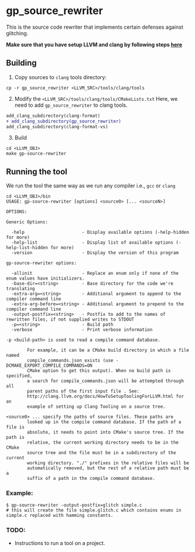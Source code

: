 # gp_source_rewriter
This is the source code rewriter that implements certain defenses against glitching.

**Make sure that you have setup LLVM and clang by following steps [here](https://github.com/Machiry/glitch_please_defense#installing-llvmclang)**
## Building
1. Copy sources to `clang` tools directory:
```
cp -r gp_source_rewriter <LLVM_SRC>/tools/clang/tools
```
2. Modify the `<LLVM_SRC>/tools/clang/tools/CMakeLists.txt`
Here, we need to add `gp_source_rewriter` to clang tools.
```diff
add_clang_subdirectory(clang-format)
+ add_clang_subdirectory(gp_source_rewriter)
add_clang_subdirectory(clang-format-vs)
```
3. Build
```
cd <LLVM_OBJ>
make gp-source-rewriter
```
## Running the tool
We run the tool the same way as we run any compiler i.e., `gcc` or `clang`
```
cd <LLVM_OBJ>/bin
USAGE: gp-source-rewriter [options] <source0> [... <sourceN>]

OPTIONS:

Generic Options:

  -help                      - Display available options (-help-hidden for more)
  -help-list                 - Display list of available options (-help-list-hidden for more)
  -version                   - Display the version of this program

gp-source-rewriter options:

  -allinit                   - Replace an enum only if none of the enum values have initializers.
  -base-dir=<string>         - Base directory for the code we're translating
  -extra-arg=<string>        - Additional argument to append to the compiler command line
  -extra-arg-before=<string> - Additional argument to prepend to the compiler command line
  -output-postfix=<string>   - Postfix to add to the names of rewritten files, if not supplied writes to STDOUT
  -p=<string>                - Build path
  -verbose                   - Print verbose information

-p <build-path> is used to read a compile command database.

        For example, it can be a CMake build directory in which a file named
        compile_commands.json exists (use -DCMAKE_EXPORT_COMPILE_COMMANDS=ON
        CMake option to get this output). When no build path is specified,
        a search for compile_commands.json will be attempted through all
        parent paths of the first input file . See:
        http://clang.llvm.org/docs/HowToSetupToolingForLLVM.html for an
        example of setting up Clang Tooling on a source tree.

<source0> ... specify the paths of source files. These paths are
        looked up in the compile command database. If the path of a file is
        absolute, it needs to point into CMake's source tree. If the path is
        relative, the current working directory needs to be in the CMake
        source tree and the file must be in a subdirectory of the current
        working directory. "./" prefixes in the relative files will be
        automatically removed, but the rest of a relative path must be a
        suffix of a path in the compile command database.

```

### Example:
```
$ gp-source-rewriter -output-postfix=glitch simple.c
# this will create the file simple.glitch.c which contains enums in simple.c replaced with hamming constants.
```

### TODO:
* Instructions to run a tool on a project.

